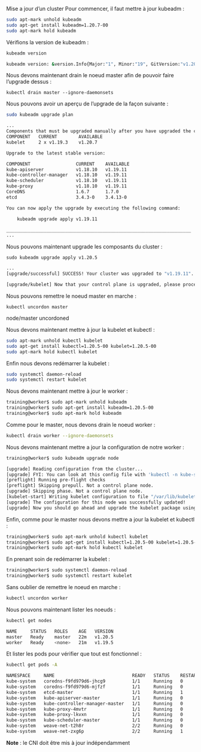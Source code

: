 Mise a jour d’un cluster
Pour commencer, il faut mettre à jour kubeadm :

~~~~~~~~~~~~~~~~~~~~~~~~~~~~~~~~~~~~~~~~~~ {.zsh .numberLines}
sudo apt-mark unhold kubeadm
sudo apt-get install kubeadm=1.20.7-00
sudo apt-mark hold kubeadm
~~~~~~~~~~~~~~~~~~~~~~~~~~~~~~~~~~~~~~~~~~

Vérifions la version de kubeadm :

~~~~~~~~~~~~~~~~~~~~~~~~~~~~~~~~~~~~~~~~~~ {.zsh .numberLines}
kubeadm version

kubeadm version: &version.Info{Major:"1", Minor:"19", GitVersion:"v1.20.7", GitCommit:"1e11e4a2108024935ecfcb2912226cedeafd99df", GitTreeState:"clean", BuildDate:"2020-10-14T12:47:53Z", GoVersion:"go1.15.2", Compiler:"gc", Platform:"linux/amd64"}
~~~~~~~~~~~~~~~~~~~~~~~~~~~~~~~~~~~~~~~~~~

Nous devons maintenant drain le noeud master afin de pouvoir faire l’upgrade dessus :

`kubectl drain master --ignore-daemonsets`

Nous pouvons avoir un aperçu de l’upgrade de la façon suivante :

~~~~~~~~~~~~~~~~~~~~~~~~~~~~~~~~~~~~~~~~~~ {.zsh .numberLines}
sudo kubeadm upgrade plan

...
Components that must be upgraded manually after you have upgraded the control plane with 'kubeadm upgrade apply':
COMPONENT   CURRENT        AVAILABLE
kubelet     2 x v1.19.3    v1.20.7

Upgrade to the latest stable version:

COMPONENT                 CURRENT    AVAILABLE
kube-apiserver            v1.18.10   v1.19.11
kube-controller-manager   v1.18.10   v1.19.11
kube-scheduler            v1.18.10   v1.19.11
kube-proxy                v1.18.10   v1.19.11
CoreDNS                   1.6.7      1.7.0
etcd                      3.4.3-0    3.4.13-0

You can now apply the upgrade by executing the following command:

    kubeadm upgrade apply v1.19.11

_____________________________________________________________________
...
~~~~~~~~~~~~~~~~~~~~~~~~~~~~~~~~~~~~~~~~~~


Nous pouvons maintenant upgrade les composants du cluster :


`sudo kubeadm upgrade apply v1.20.5`

~~~~~~~~~~~~~~~~~~~~~~~~~~~~~~~~~~~~~~~~~~ {.zsh .numberLines}
...
[upgrade/successful] SUCCESS! Your cluster was upgraded to "v1.19.11". Enjoy!

[upgrade/kubelet] Now that your control plane is upgraded, please proceed with upgrading your kubelets if you haven't already done so.
~~~~~~~~~~~~~~~~~~~~~~~~~~~~~~~~~~~~~~~~~~

Nous pouvons remettre le noeud master en marche :


`kubectl uncordon master`

node/master uncordoned

Nous devons maintenant mettre à jour la kubelet et kubectl :

~~~~~~~~~~~~~~~~~~~~~~~~~~~~~~~~~~~~~~~~~~ {.zsh .numberLines}
sudo apt-mark unhold kubectl kubelet
sudo apt-get install kubectl=1.20.5-00 kubelet=1.20.5-00
sudo apt-mark hold kubectl kubelet
~~~~~~~~~~~~~~~~~~~~~~~~~~~~~~~~~~~~~~~~~~

Enfin nous devons redémarrer la kubelet :

~~~~~~~~~~~~~~~~~~~~~~~~~~~~~~~~~~~~~~~~~~ {.zsh .numberLines}
sudo systemctl daemon-reload
sudo systemctl restart kubelet
~~~~~~~~~~~~~~~~~~~~~~~~~~~~~~~~~~~~~~~~~~

Nous devons maintenant mettre à jour le worker :

~~~~~~~~~~~~~~~~~~~~~~~~~~~~~~~~~~~~~~~~~~ {.zsh .numberLines}
training@worker$ sudo apt-mark unhold kubeadm
training@worker$ sudo apt-get install kubeadm=1.20.5-00
training@worker$ sudo apt-mark hold kubeadm
~~~~~~~~~~~~~~~~~~~~~~~~~~~~~~~~~~~~~~~~~~

Comme pour le master, nous devons drain le noeud worker :

~~~~~~~~~~~~~~~~~~~~~~~~~~~~~~~~~~~~~~~~~~ {.zsh .numberLines}
kubectl drain worker --ignore-daemonsets
~~~~~~~~~~~~~~~~~~~~~~~~~~~~~~~~~~~~~~~~~~

Nous devons maintenant mettre a jour la configuration de notre worker :

~~~~~~~~~~~~~~~~~~~~~~~~~~~~~~~~~~~~~~~~~~ {.zsh .numberLines}
training@worker$ sudo kubeadm upgrade node
~~~~~~~~~~~~~~~~~~~~~~~~~~~~~~~~~~~~~~~~~~

~~~~~~~~~~~~~~~~~~~~~~~~~~~~~~~~~~~~~~~~~~ {.zsh .numberLines}
[upgrade] Reading configuration from the cluster...
[upgrade] FYI: You can look at this config file with 'kubectl -n kube-system get cm kubeadm-config -oyaml'
[preflight] Running pre-flight checks
[preflight] Skipping prepull. Not a control plane node.
[upgrade] Skipping phase. Not a control plane node.
[kubelet-start] Writing kubelet configuration to file "/var/lib/kubelet/config.yaml"
[upgrade] The configuration for this node was successfully updated!
[upgrade] Now you should go ahead and upgrade the kubelet package using your package manager.
~~~~~~~~~~~~~~~~~~~~~~~~~~~~~~~~~~~~~~~~~~

Enfin, comme pour le master nous devons mettre a jour la kubelet et kubectl :

~~~~~~~~~~~~~~~~~~~~~~~~~~~~~~~~~~~~~~~~~~ {.zsh .numberLines}
training@worker$ sudo apt-mark unhold kubectl kubelet
training@worker$ sudo apt-get install kubectl=1.20.5-00 kubelet=1.20.5-00
training@worker$ sudo apt-mark hold kubectl kubelet
~~~~~~~~~~~~~~~~~~~~~~~~~~~~~~~~~~~~~~~~~~

En prenant soin de redémarrer la kubelet :

~~~~~~~~~~~~~~~~~~~~~~~~~~~~~~~~~~~~~~~~~~ {.zsh .numberLines}
training@worker$ sudo systemctl daemon-reload
training@worker$ sudo systemctl restart kubelet
~~~~~~~~~~~~~~~~~~~~~~~~~~~~~~~~~~~~~~~~~~

Sans oublier de remettre le noeud en marche :

~~~~~~~~~~~~~~~~~~~~~~~~~~~~~~~~~~~~~~~~~~ {.zsh .numberLines}
kubectl uncordon worker
~~~~~~~~~~~~~~~~~~~~~~~~~~~~~~~~~~~~~~~~~~

Nous pouvons maintenant lister les noeuds :

~~~~~~~~~~~~~~~~~~~~~~~~~~~~~~~~~~~~~~~~~~ {.zsh .numberLines}
kubectl get nodes

NAME     STATUS   ROLES    AGE   VERSION
master   Ready    master   22m   v1.20.5
worker   Ready    <none>   21m   v1.19.5
~~~~~~~~~~~~~~~~~~~~~~~~~~~~~~~~~~~~~~~~~~

Et lister les pods pour vérifier que tout est fonctionnel :

~~~~~~~~~~~~~~~~~~~~~~~~~~~~~~~~~~~~~~~~~~ {.zsh .numberLines}
kubectl get pods -A

NAMESPACE     NAME                             READY   STATUS    RESTARTS   AGE
kube-system   coredns-f9fd979d6-jhcg9          1/1     Running   0          7m44s
kube-system   coredns-f9fd979d6-mjfzf          1/1     Running   0          7m44s
kube-system   etcd-master                      1/1     Running   1          11m
kube-system   kube-apiserver-master            1/1     Running   0          11m
kube-system   kube-controller-manager-master   1/1     Running   0          11m
kube-system   kube-proxy-4mvtr                 1/1     Running   0          14m
kube-system   kube-proxy-lkvxn                 1/1     Running   0          13m
kube-system   kube-scheduler-master            1/1     Running   0          11m
kube-system   weave-net-t2h8r                  2/2     Running   0          24m
kube-system   weave-net-zxg6p                  2/2     Running   1          23m
~~~~~~~~~~~~~~~~~~~~~~~~~~~~~~~~~~~~~~~~~~


**Note** : le CNI doit être mis à jour indépendamment